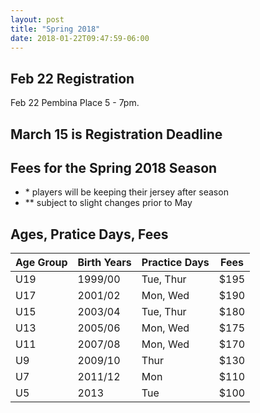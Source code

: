 ```yaml
---
layout: post
title: "Spring 2018"
date: 2018-01-22T09:47:59-06:00
---
```


## Feb 22 Registration 
Feb 22 Pembina Place 5 - 7pm.

## March 15 is Registration Deadline

## Fees for the Spring 2018 Season



* \* players will be keeping their jersey after season 
* \*\* subject to slight changes prior to May 

## Ages, Pratice Days, Fees

Age Group | Birth Years | Practice Days | Fees
----------|------------ | ----------------|----
U19 | 1999/00 | Tue, Thur | $195
U17 | 2001/02 | Mon, Wed | $190
U15 | 2003/04 | Tue, Thur | $180
U13 | 2005/06 | Mon, Wed | $175
U11 | 2007/08 | Mon, Wed | $170
U9 | 2009/10 | Thur | $130
U7 | 2011/12 | Mon | $110
U5 | 2013 | Tue | $100
